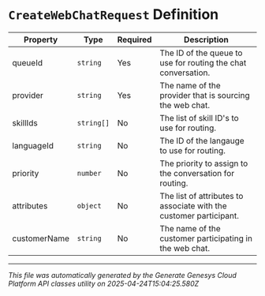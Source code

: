 # `CreateWebChatRequest` Definition

| Property | Type | Required | Description |
|----------|------|----------|-------------|
| queueId | `string` | Yes | The ID of the queue to use for routing the chat conversation. |
| provider | `string` | Yes | The name of the provider that is sourcing the web chat. |
| skillIds | `string[]` | No | The list of skill ID's to use for routing. |
| languageId | `string` | No | The ID of the langauge to use for routing. |
| priority | `number` | No | The priority to assign to the conversation for routing. |
| attributes | `object` | No | The list of attributes to associate with the customer participant. |
| customerName | `string` | No | The name of the customer participating in the web chat. |

---

*This file was automatically generated by the Generate Genesys Cloud Platform API classes utility on 2025-04-24T15:04:25.580Z*